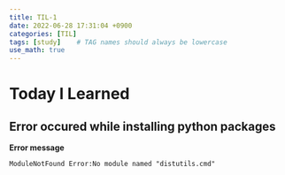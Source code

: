 ```yaml
---
title: TIL-1 
date: 2022-06-28 17:31:04 +0900
categories: [TIL]
tags: [study]    # TAG names should always be lowercase
use_math: true
--- 
```


# **Today I Learned**

## Error occured while installing python packages

**Error message**

```
ModuleNotFound Error:No module named "distutils.cmd"
```
